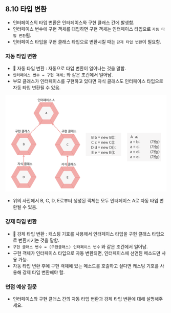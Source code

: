 ## 8.10 타입 변환
- 인터페이스의 타입 변환은 인터페이스와 구현 클래스 간에 발생함.
- 인터페이스 변수에 구현 객체를 대입하면 구현 객체는 인터페이스 타입으로 `자동 타입 변환`됨.
- 인터페이스 타입을 구현 클래스 타입으로 변환시킬 때는 `강제 타입 변환`이 필요함.

### 자동 타입 변환
- 💠 자동 타입 변환 : 자동으로 타입 변환이 일어나는 것을 말함.
- `인터페이스 변수 = 구현 객체;` 와 같은 조건에서 일어남.
- 부모 클래스가 인터페이스를 구현하고 있다면 자식 클래스도 인터페이스 타입으로 자동 타입 변환될 수 있음.

![자동타입변환.png](img/자동타입변환.png)
- 위의 사진에서 B, C, D, E로부터 생성된 객체는 모두 인터페이스 A로 자동 타입 변환될 수 있음.

### 강제 타입 변환
- 💠 강제 타입 변환 : 캐스팅 기호를 사용해서 인터페이스 타입을 구현 클래스 타입으로 변환시키는 것을 말함.
- `구현 클래스 변수 = (구현클래스) 인터페이스 변수` 와 같은 조건에서 일어남.
- 구현 객체가 인터페이스 타입으로 자동 변환되면, 인터페이스에 선언된 메소드만 사용 가능.
- 자동 타입 변환 후에 구현 객체에 있는 메소드를 호출하고 싶다면 캐스팅 기호를 사용해 강제 타입 변환해야 함.

### 면접 예상 질문
- 인터페이스와 구현 클래스 간의 자동 타입 변환과 강제 타입 변환에 대해 설명해주세요.
